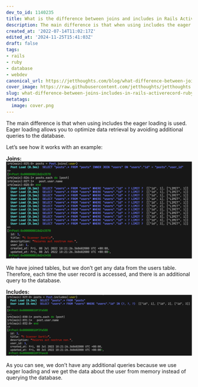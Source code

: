 ```yaml
---
dev_to_id: 1140235
title: What is the difference between joins and includes in Rails ActiveRecord?
description: The main difference is that when using includes the eager loading is used. Eager loading allows you...
created_at: '2022-07-14T11:02:17Z'
edited_at: '2024-11-25T15:41:03Z'
draft: false
tags:
- rails
- ruby
- database
- webdev
canonical_url: https://jetthoughts.com/blog/what-difference-between-joins-includes-in-rails-activerecord-ruby/
cover_image: https://raw.githubusercontent.com/jetthoughts/jetthoughts.github.io/master/content/blog/what-difference-between-joins-includes-in-rails-activerecord-ruby/cover.png
slug: what-difference-between-joins-includes-in-rails-activerecord-ruby
metatags:
  image: cover.png
---
```

The main difference is that when using includes the eager loading is used. Eager loading allows you to optimize data retrieval by avoiding additional queries to the database.

Let’s see how it works with an example:

**Joins:**
![Image description](file_0.png)

We have joined tables, but we don’t get any data from the users table. Therefore, each time the user record is accessed, and there is an additional query to the database.

**Includes:**
![Image description](file_1.png)

As you can see, we don’t have any additional queries because we use eager loading and we get the data about the user from memory instead of querying the database.


